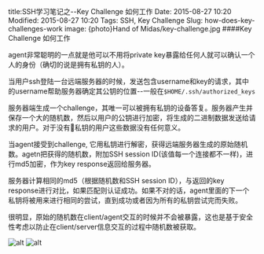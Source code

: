 title:SSH学习笔记之--Key Challenge 如何工作 
Date: 2015-08-27 10:20
Modified: 2015-08-27 10:20
Tags: SSH, Key Challenge 
Slug: how-does-key-challenges-work
image: {photo}Hand of Midas/key-challenge.jpg
####Key Challenge 如何工作
	
agent非常聪明的一点就是他可以不用将private key暴露给任何人就可以确认一个人的身份（确切的说是拥有私钥的人）。  
	
当用户ssh登陆一台远端服务器的时候，发送包含username和key的请求，其中的username帮助服务器确定其公钥的位置--一般在`$HOME/.ssh/authorized_keys`  
	
服务器端生成一个challenge，其唯一可以被拥有私钥的设备答复。服务器产生并保存一个大的随机数，然后以用户的公钥进行加密，将生成的二进制数据发送给请求的用户。对于没有私钥的用户这些数据没有任何意义。  
	
当agent接受到challenge, 它用私钥进行解密，获得远端服务器生成的原始随机数。agetn把获得的随机数，附加SSH session ID(该值每一个连接都不一样)，进行md5加密，作为key response返回给服务器。  
	
服务器计算相同的md5（根据随机数和SSH session ID），与返回的key response进行对比，如果匹配则认证成功。如果不对的话，agent里面的下一个私钥将被用来进行相同的尝试，直到成功或者因为所有的私钥尝试完而失败。  
	
很明显，原始的随机数在client/agent交互的时候并不会被暴露，这也是基于安全性考虑以防止在client/server信息交互的过程中随机数被获取。

![alt](http://www.unixwiz.net/images/ssh-key-challenge.gif "Title")
![alt](http://www.unixwiz.net/images/ssh-key-response.gif)
